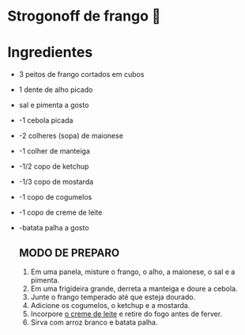 # Strogonoff de frango :chicken:

# Ingredientes

- 3 peitos de frango cortados em cubos 

- 1 dente de alho picado

- sal e pimenta a gosto

- -1 cebola picada

- -2 colheres (sopa) de maionese

- -1 colher de manteiga

- -1/2 copo de ketchup

- -1/3 copo de mostarda

- -1 copo de cogumelos

- -1 copo de creme de leite

- -batata palha a gosto

  ## MODO DE PREPARO

  1. Em uma panela, misture o frango, o alho, a maionese, o sal e a pimenta.
  2. Em uma frigideira grande, derreta a manteiga e doure a cebola.
  3. Junte o frango temperado até que esteja dourado.
  4. Adicione os cogumelos, o ketchup e a mostarda.
  5. Incorpore [o creme de leite](https://blog.tudogostoso.com.br/dicas-de-cozinha/creme-de-leite-fresco-caseiro-de-caixinha-e-mais/) e retire do fogo antes de ferver.
  6. Sirva com arroz branco e batata palha.

